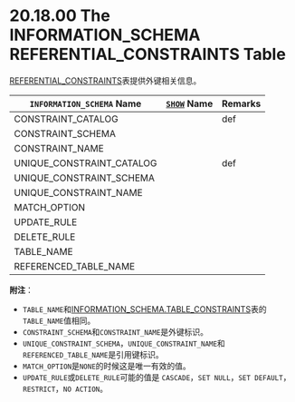 # 20.18.00 The INFORMATION_SCHEMA REFERENTIAL_CONSTRAINTS Table

[REFERENTIAL_CONSTRAINTS](./20.18.00_The_INFORMATION_SCHEMA_REFERENTIAL_CONSTRAINTS_Table.md)表提供外键相关信息。

<table>
<thead>
<tr>
	<th scope="col"><code class="literal">INFORMATION_SCHEMA</code> Name</th>
	<th scope="col"><a class="link" href="show.html" title="13.7.5. SHOW Syntax"><code class="literal">SHOW</code></a> Name</th>
	<th scope="col">Remarks</th>
</tr>
</thead>

<tbody>
<tr>
	<td scope="row">CONSTRAINT_CATALOG</td>
	<td> </td>
	<td>def</td>
</tr>

<tr>
	<td scope="row">CONSTRAINT_SCHEMA</td>
	<td> </td>
	<td> </td>
</tr>

<tr>
	<td scope="row">CONSTRAINT_NAME</td>
	<td> </td>
	<td> </td>
</tr>

<tr>
	<td scope="row">UNIQUE_CONSTRAINT_CATALOG</td>
	<td> </td>
	<td>def</td>
</tr>

<tr>
	<td scope="row">UNIQUE_CONSTRAINT_SCHEMA</td>
	<td> </td>
	<td> </td>
</tr>

<tr>
	<td scope="row">UNIQUE_CONSTRAINT_NAME</td>
	<td> </td>
	<td> </td>
</tr>

<tr>
	<td scope="row">MATCH_OPTION</td>
	<td> </td>
	<td> </td>
</tr>

<tr>
	<td scope="row">UPDATE_RULE</td>
	<td> </td>
	<td> </td>
</tr>

<tr>
	<td scope="row">DELETE_RULE</td>
	<td> </td>
	<td> </td>
</tr>

<tr>
	<td scope="row">TABLE_NAME</td>
	<td> </td>
	<td> </td>
</tr>

<tr>
	<td scope="row">REFERENCED_TABLE_NAME</td>
	<td> </td>
	<td> </td>
</tr>
</tbody>
</table>

**附注**：

- `TABLE_NAME`和[INFORMATION_SCHEMA.TABLE_CONSTRAINTS](./20.25.00_The_INFORMATION_SCHEMA_TABLE_CONSTRAINTS_Table.md)表的`TABLE_NAME`值相同。
- `CONSTRAINT_SCHEMA`和`CONSTRAINT_NAME`是外键标识。
- `UNIQUE_CONSTRAINT_SCHEMA`，`UNIQUE_CONSTRAINT_NAME`和`REFERENCED_TABLE_NAME`是引用键标识。
- `MATCH_OPTION`是`NONE`的时候这是唯一有效的值。
- `UPDATE_RULE`或`DELETE_RULE`可能的值是 `CASCADE`，`SET NULL`，`SET DEFAULT`，`RESTRICT`，`NO ACTION`。